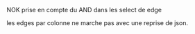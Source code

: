 
NOK prise en compte du AND dans les select de edge

les edges par colonne ne marche pas avec une reprise de json. 
